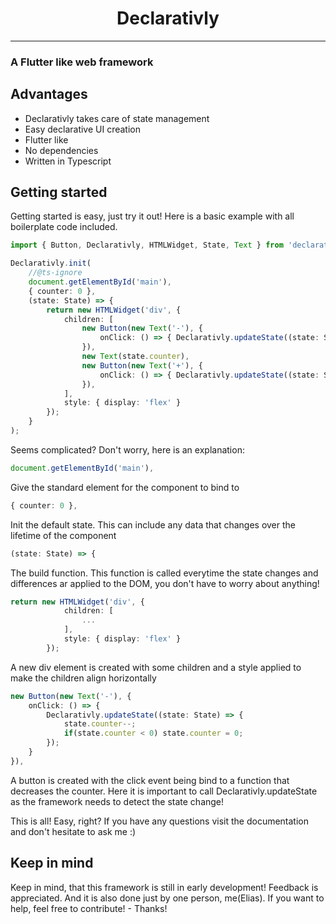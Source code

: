# <center>Declarativly</center>
---
### A Flutter like web framework

## Advantages

* Declarativly takes care of state management
* Easy declarative UI creation
* Flutter like
* No dependencies
* Written in Typescript

## Getting started

Getting started is easy, just try it out! Here is a basic example with all boilerplate code included.

```typescript
import { Button, Declarativly, HTMLWidget, State, Text } from 'declarativly';

Declarativly.init(
    //@ts-ignore
    document.getElementById('main'),
    { counter: 0 },
    (state: State) => {
        return new HTMLWidget('div', {
            children: [
                new Button(new Text('-'), {
                    onClick: () => { Declarativly.updateState((state: State) => { state.counter--; if(state.counter < 0) state.counter = 0; }); }
                }),
                new Text(state.counter),
                new Button(new Text('+'), {
                    onClick: () => { Declarativly.updateState((state: State) => { state.counter++; }); }
                }),
            ],
            style: { display: 'flex' }
        });
    }
); 
```

Seems complicated? Don't worry, here is an explanation:

```typescript
document.getElementById('main'),
```
Give the standard element for the component to bind to

```typescript
{ counter: 0 },
```
Init the default state. This can include any data that changes over the lifetime of the component

```typescript
(state: State) => {
```
The build function. This function is called everytime the state changes and differences ar applied to the DOM, you don't have to worry about anything!

```typescript
return new HTMLWidget('div', {
            children: [
                ...
            ],
            style: { display: 'flex' }
        });
```
A new div element is created with some children and a style applied to make the children align horizontally

```typescript
new Button(new Text('-'), {
    onClick: () => { 
        Declarativly.updateState((state: State) => {
            state.counter--;
            if(state.counter < 0) state.counter = 0;
        }); 
    }
}),
```
A button is created with the click event being bind to a function that decreases the counter. Here it is important to call Declarativly.updateState as the framework needs to detect the state change!

This is all! Easy, right? If you have any questions visit the documentation and don't hesitate to ask me :)

## Keep in mind
Keep in mind, that this framework is still in early development! Feedback is appreciated. And it is also done just by one person, me(Elias). If you want to help, feel free to contribute! - Thanks!
